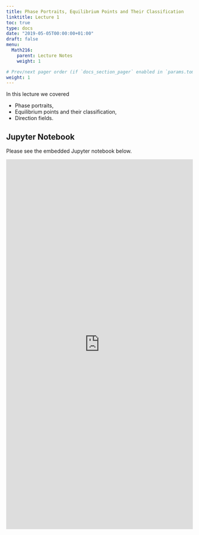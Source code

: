 ```yaml
---
title: Phase Portraits, Equilibrium Points and Their Classification
linktitle: Lecture 1
toc: true
type: docs
date: "2019-05-05T00:00:00+01:00"
draft: false
menu:
  Math216:
    parent: Lecture Notes
    weight: 1

# Prev/next pager order (if `docs_section_pager` enabled in `params.toml`)
weight: 1
---
```

In this lecture we covered

* Phase portraits,
* Equilibrium points and their classification,
* Direction fields.

## Jupyter Notebook
Please see the embedded Jupyter notebook below.

<iframe
      src="http://nbviewer.jupyter.org/url/homepages.uc.edu/~bilman/216notes/216Lecture1_v2.ipynb?flush_cache=true"
      width="100%"
      height="1000px"
      style="border:none;">
    </iframe>
